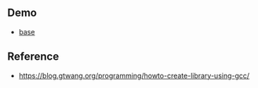 
## Demo

* [base](base)

## Reference

* https://blog.gtwang.org/programming/howto-create-library-using-gcc/
